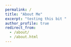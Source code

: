 ```yaml
---
permalink: /
title: "About Me"
excerpt: "testing this bit "
author_profile: true
redirect_from: 
  - /about/
  - /about.html
---
```

